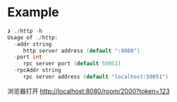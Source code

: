# Example

```h
❯ ./http -h
Usage of ./http:
  -addr string
     http server address (default ":8080")
  -port int
     rpc server port (default 50051)
  -rpcAddr string
     rpc server address (default "localhost:50051")
```

浏览器打开 <http://localhost:8080/room/2000?token=123>
